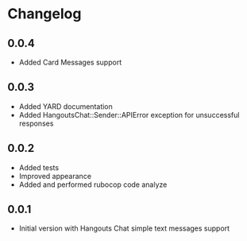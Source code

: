 # Changelog

## 0.0.4
 * Added Card Messages support

## 0.0.3
 * Added YARD documentation
 * Added HangoutsChat::Sender::APIError exception for unsuccessful responses

## 0.0.2
 * Added tests
 * Improved appearance
 * Added and performed rubocop code analyze

## 0.0.1
 * Initial version with Hangouts Chat simple text messages support
